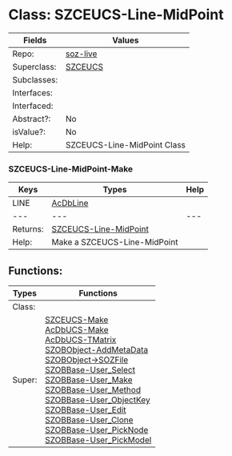 
# Class:	SZCEUCS-Line-MidPoint

| Fields | Values |
| --------- | --------- |
| Repo: | [soz-live](/repos/soz-live.html) |
| Superclass: | [SZCEUCS](SZCEUCS.html) |
| Subclasses: |  |
| Interfaces: |  |
| Interfaced: |  |
| Abstract?: | No |
| isValue?: | No |
| Help: | SZCEUCS-Line-MidPoint Class |

### SZCEUCS-Line-MidPoint-Make

| Keys | Types | Help |
| --------- | --------- | --------- |
| LINE | [AcDbLine](AcDbLine.html) |  |
| --- | --- | --- |
| Returns: | [SZCEUCS-Line-MidPoint](SZCEUCS-Line-MidPoint.html) |
| Help: | Make a SZCEUCS-Line-MidPoint |


## Functions:

| Types | Functions |
| --------- | --------- |
| Class: |  |
| Super: | [SZCEUCS-Make](SZCEUCS.html) <br> [AcDbUCS-Make](AcDbUCS.html) <br> [AcDbUCS-TMatrix](AcDbUCS.html) <br> [SZOBObject-AddMetaData](SZOBObject.html) <br> [SZOBObject->SOZFile](SZOBObject.html) <br> [SZOBBase-User_Select](SZOBBase.html) <br> [SZOBBase-User_Make](SZOBBase.html) <br> [SZOBBase-User_Method](SZOBBase.html) <br> [SZOBBase-User_ObjectKey](SZOBBase.html) <br> [SZOBBase-User_Edit](SZOBBase.html) <br> [SZOBBase-User_Clone](SZOBBase.html) <br> [SZOBBase-User_PickNode](SZOBBase.html) <br> [SZOBBase-User_PickModel](SZOBBase.html) |


